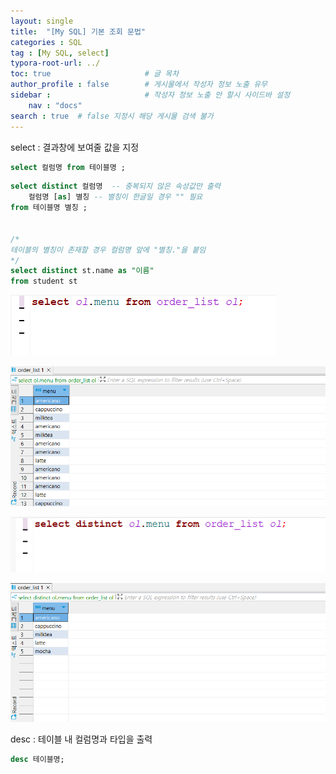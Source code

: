 ```yaml
---
layout: single
title:  "[My SQL] 기본 조회 문법"
categories : SQL
tag : [My SQL, select]
typora-root-url: ../
toc: true                     # 글 목차
author_profile : false        # 게시물에서 작성자 정보 노출 유무
sidebar :                     # 작성자 정보 노출 안 할시 사이드바 설정
    nav : "docs"
search : true  # false 지정시 해당 게시물 검색 불가
---
```


select : 결과창에 보여줄 값을 지정

``` sql
select 컬럼명 from 테이블명 ;
```

```sql
select distinct 컬럼명  -- 중복되지 않은 속성값만 출력
	컬럼명 [as] 별칭 -- 별칭이 한글일 경우 "" 필요
from 테이블명 별칭 ;


/*
테이블의 별칭이 존재할 경우 컬럼명 앞에 "별칭."을 붙임
*/
select distinct st.name as "이름" 
from student st
```

![image-20240509224305690](/images/2024-05-07-SELECT/image-20240509224305690.png)

![image-20240509224324806](/images/2024-05-07-SELECT/image-20240509224324806.png)

![image-20240509224442501](/images/2024-05-07-SELECT/image-20240509224442501.png)

![image-20240509224513105](/images/2024-05-07-SELECT/image-20240509224513105.png)



desc : 테이블 내 컬럼명과 타입을 출력

```sql
desc 테이블명;
```





